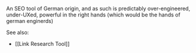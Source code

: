 An SEO tool of German origin, and as such is predictably over-engineered, under-UXed, powerful in the right hands (which would be the hands of german enginerds)

See also:
- [[Link Research Tool]]